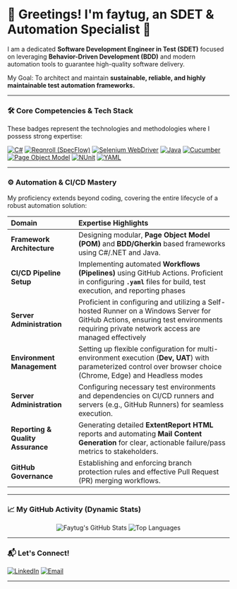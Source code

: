 # 🚀 Greetings! I'm faytug, an SDET & Automation Specialist 👋

I am a dedicated **Software Development Engineer in Test (SDET)** focused on leveraging **Behavior-Driven Development (BDD)** and modern automation tools to guarantee high-quality software delivery.

My Goal: To architect and maintain **sustainable, reliable, and highly maintainable test automation frameworks.**

---

### 🛠️ Core Competencies & Tech Stack

These badges represent the technologies and methodologies where I possess strong expertise:

[![C#](https://img.shields.io/badge/C%23-.NET-512BD4?style=for-the-badge&logo=csharp)](https://docs.microsoft.com/en-us/dotnet/csharp/)
[![Reqnroll (SpecFlow)](https://img.shields.io/badge/Reqnroll%20(SpecFlow)-BDD-31845B?style=for-the-badge&logo=csharp)](https://reqnroll.net/)
[![Selenium WebDriver](https://img.shields.io/badge/Selenium%20WebDriver-Automation-43B02A?style=for-the-badge&logo=selenium)](https://www.selenium.dev/)
[![Java](https://img.shields.io/badge/Java-Platform-007396?style=for-the-badge&logo=java)](https://www.java.com/)
[![Cucumber](https://img.shields.io/badge/Cucumber-BDD-10A145?style=for-the-badge&logo=cucumber)](https://cucumber.io/)
[![Page Object Model](https://img.shields.io/badge/POM-Pattern-FE7A15?style=for-the-badge&logo=visual-studio-code)](https://en.wikipedia.org/wiki/Page_Object_Model)
[![NUnit](https://img.shields.io/badge/NUnit-Testing-832F85?style=for-the-badge&logo=nunit)](https://nunit.org/)
[![YAML](https://img.shields.io/badge/YAML-Config-CB171E?style=for-the-badge&logo=yaml)](https://yaml.org/)

---

### ⚙️ Automation & CI/CD Mastery

My proficiency extends beyond coding, covering the entire lifecycle of a robust automation solution:

| Domain | Expertise Highlights |
| :--- | :--- |
| **Framework Architecture** | Designing modular, **Page Object Model (POM)** and **BDD/Gherkin** based frameworks using C#/.NET and Java. |
| **CI/CD Pipeline Setup** | Implementing automated **Workflows (Pipelines)** using GitHub Actions. Proficient in configuring **`.yaml`** files for build, test execution, and reporting phases |
| **Server Administration** | Proficient in configuring and utilizing a Self-hosted Runner on a Windows Server for GitHub Actions, ensuring test environments requiring private network access are managed effectively |
| **Environment Management** | Setting up flexible configuration for multi-environment execution (**Dev, UAT**) with parameterized control over browser choice (Chrome, Edge) and Headless modes |
| **Server Administration** | Configuring necessary test environments and dependencies on CI/CD runners and servers (e.g., GitHub Runners) for seamless execution. |
| **Reporting & Quality Assurance** | Generating detailed **ExtentReport HTML** reports and automating **Mail Content Generation** for clear, actionable failure/pass metrics to stakeholders. |
| **GitHub Governance** | Establishing and enforcing branch protection rules and effective Pull Request (PR) merging workflows. |

---

### 📈 My GitHub Activity (Dynamic Stats)

<p align="center">
  <img src="https://github-readme-stats.vercel.app/api?username=faytug&show_icons=true&theme=dark&include_all_commits=true&count_private=true" alt="Faytug's GitHub Stats" />
  <img src="https://github-readme-stats.vercel.app/api/top-langs/?username=faytug&layout=compact&theme=dark" alt="Top Languages" />
</p>

---

### 📬 Let's Connect!

[![LinkedIn](https://img.shields.io/badge/LinkedIn-Connect-0077B5?style=for-the-badge&logo=linkedin)]([www.linkedin.com/in/fatih-aytug](https://www.linkedin.com/in/fatih-aytug/))
[![Email](https://img.shields.io/badge/Email-Get%20in%20Touch-D14836?style=for-the-badge&logo=gmail)](mailto:fatayt@gmail.com)

---
